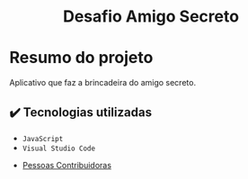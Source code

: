 <h1 align="center"> Desafio Amigo Secreto </h1>

# Resumo do projeto
Aplicativo que faz a brincadeira do amigo secreto.

## ✔️ Tecnologias utilizadas

- ``JavaScript``
- ``Visual Studio Code``
* [Pessoas Contribuidoras](https://github.com/Gustav-0)

